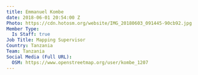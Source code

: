 ```yaml
---
title: Emmanuel Kombe
date: 2018-06-01 20:54:00 Z
Photo: https://cdn.hotosm.org/website/IMG_20180603_091445-90cb92.jpg
Member Type:
  Is Staff: true
Job Title: Mapping Supervisor
Country: Tanzania
Team: Tanzania
Social Media (Full URL):
  OSM: https://www.openstreetmap.org/user/kombe_1207
---
```


